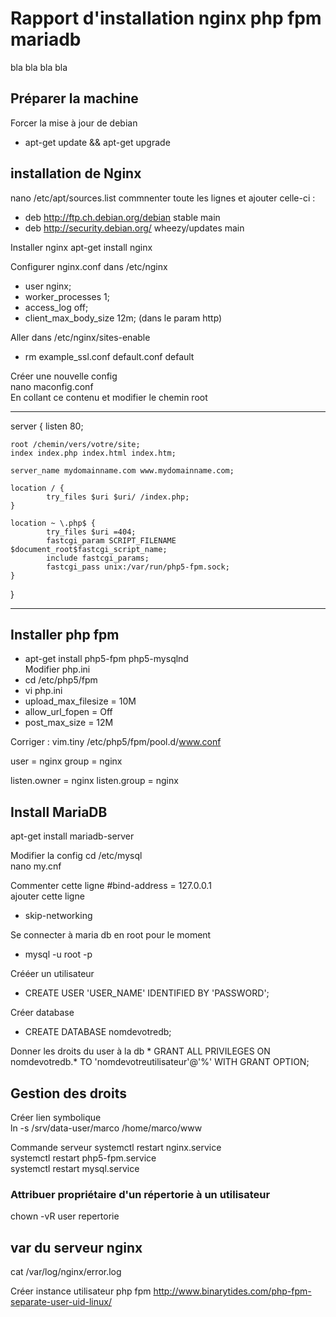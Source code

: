 # Rapport d'installation nginx php fpm mariadb

bla bla bla bla

## Préparer la machine

Forcer la mise à jour de debian
* apt-get update && apt-get upgrade   

## installation de Nginx

nano /etc/apt/sources.list
commnenter toute les lignes et ajouter celle-ci :
* deb http://ftp.ch.debian.org/debian stable main
* deb http://security.debian.org/ wheezy/updates main


Installer nginx
apt-get install nginx

Configurer nginx.conf dans /etc/nginx  
* user nginx;
* worker_processes 1;
* access_log off;
* client_max_body_size 12m;  (dans le param http)

Aller dans /etc/nginx/sites-enable  
* rm example_ssl.conf default.conf default

Créer une nouvelle config  
nano maconfig.conf  
En collant ce contenu et modifier le chemin root  

- - -
server {
    listen 80;

    root /chemin/vers/votre/site;
    index index.php index.html index.htm;

    server_name mydomainname.com www.mydomainname.com;

    location / {
            try_files $uri $uri/ /index.php;
    }

    location ~ \.php$ {
            try_files $uri =404;
            fastcgi_param SCRIPT_FILENAME $document_root$fastcgi_script_name;
            include fastcgi_params;
            fastcgi_pass unix:/var/run/php5-fpm.sock;
    }
}
- - -  

## Installer php fpm
* apt-get install php5-fpm php5-mysqlnd  
Modifier php.ini
* cd /etc/php5/fpm
* vi php.ini
* upload_max_filesize = 10M
* allow_url_fopen = Off
* post_max_size = 12M

Corriger :
vim.tiny /etc/php5/fpm/pool.d/www.conf

user = nginx
group = nginx

listen.owner = nginx
listen.group = nginx



## Install MariaDB  

apt-get install mariadb-server

Modifier la config
cd /etc/mysql  
nano my.cnf  

Commenter cette ligne \#bind-address = 127.0.0.1  
ajouter cette ligne  
* skip-networking  

Se connecter à maria db en root pour le moment  

* mysql -u root -p

Crééer un utilisateur   
* CREATE USER 'USER_NAME' IDENTIFIED BY 'PASSWORD';  

Créer database
* CREATE DATABASE nomdevotredb;  

Donner les droits du user à la db
*
GRANT ALL PRIVILEGES ON nomdevotredb.* TO 'nomdevotreutilisateur'@'%' WITH GRANT OPTION;

## Gestion des droits

Créer lien symbolique  
ln -s /srv/data-user/marco /home/marco/www

Commande serveur
systemctl restart nginx.service  
systemctl restart php5-fpm.service  
systemctl restart mysql.service  

### Attribuer propriétaire d'un répertorie à un utilisateur
chown -vR user repertorie

## var du serveur nginx

cat /var/log/nginx/error.log  

Créer instance utilisateur php fpm   http://www.binarytides.com/php-fpm-separate-user-uid-linux/
